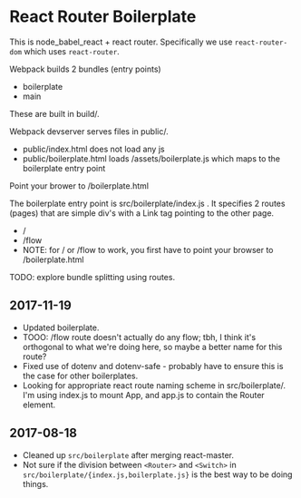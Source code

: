 # React Router Boilerplate

This is node_babel_react + react router.
Specifically we use `react-router-dom` which uses `react-router`.

Webpack builds 2 bundles (entry points)
- boilerplate
- main

These are built in build/.

Webpack devserver serves files in public/.
- public/index.html does not load any js
- public/boilerplate.html loads /assets/boilerplate.js which maps to the boilerplate entry point

Point your brower to /boilerplate.html

The boilerplate entry point is src/boilerplate/index.js .
It specifies 2 routes (pages) that are simple div's with a Link tag pointing to the other page.
- /
- /flow
- NOTE: for / or /flow to work, you first have to point your browser to /boilerplate.html

TODO: explore bundle splitting using routes.

## 2017-11-19
- Updated boilerplate.
- TOOO: /flow route doesn't actually do any flow; tbh, I think it's orthogonal to what we're doing
  here, so maybe a better name for this route?
- Fixed use of dotenv and dotenv-safe - probably have to ensure this is the case for other boilerplates.
- Looking for appropriate react route naming scheme in src/boilerplate/.
  I'm using index.js to mount App, and app.js to contain the Router element.

## 2017-08-18
- Cleaned up `src/boilerplate` after merging react-master.
- Not sure if the division between `<Router>` and `<Switch>`
  in `src/boilerplate/{index.js,boilerplate.js}` is the best way to be doing things.
